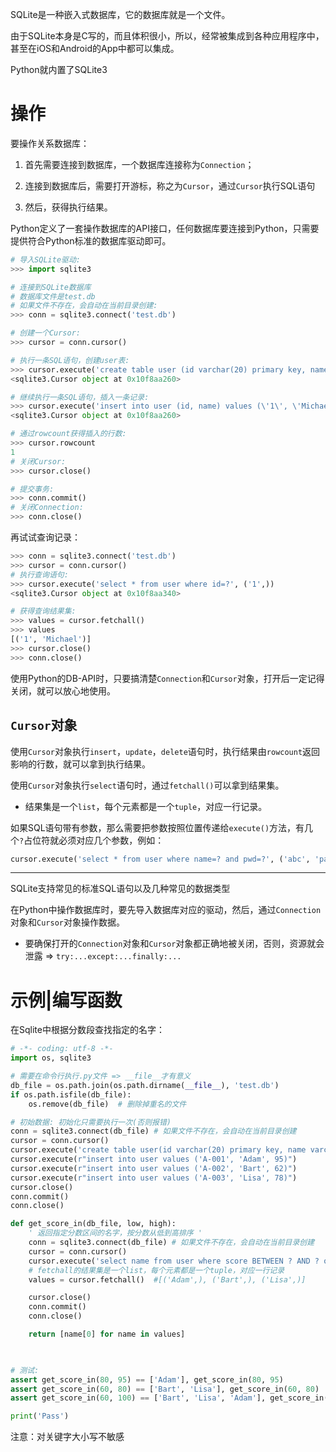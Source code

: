 SQLite是一种嵌入式数据库，它的数据库就是一个文件。

由于SQLite本身是C写的，而且体积很小，所以，经常被集成到各种应用程序中，甚至在iOS和Android的App中都可以集成。



Python就内置了SQLite3







# 操作

要操作关系数据库：

1. 首先需要连接到数据库，一个数据库连接称为`Connection`；

2. 连接到数据库后，需要打开游标，称之为`Cursor`，通过`Cursor`执行SQL语句

3. 然后，获得执行结果。



Python定义了一套操作数据库的API接口，任何数据库要连接到Python，只需要提供符合Python标准的数据库驱动即可。

```python
# 导入SQLite驱动:
>>> import sqlite3

# 连接到SQLite数据库
# 数据库文件是test.db
# 如果文件不存在，会自动在当前目录创建:
>>> conn = sqlite3.connect('test.db')

# 创建一个Cursor:
>>> cursor = conn.cursor()

# 执行一条SQL语句，创建user表:
>>> cursor.execute('create table user (id varchar(20) primary key, name varchar(20))')
<sqlite3.Cursor object at 0x10f8aa260>

# 继续执行一条SQL语句，插入一条记录:
>>> cursor.execute('insert into user (id, name) values (\'1\', \'Michael\')')
<sqlite3.Cursor object at 0x10f8aa260>

# 通过rowcount获得插入的行数:
>>> cursor.rowcount
1
# 关闭Cursor:
>>> cursor.close()

# 提交事务:
>>> conn.commit()
# 关闭Connection:
>>> conn.close()
```



再试试查询记录：

```python
>>> conn = sqlite3.connect('test.db')
>>> cursor = conn.cursor()
# 执行查询语句:
>>> cursor.execute('select * from user where id=?', ('1',))
<sqlite3.Cursor object at 0x10f8aa340>

# 获得查询结果集:
>>> values = cursor.fetchall()
>>> values
[('1', 'Michael')]
>>> cursor.close()
>>> conn.close()
```



使用Python的DB-API时，只要搞清楚`Connection`和`Cursor`对象，打开后一定记得关闭，就可以放心地使用。



## `Cursor`对象

使用`Cursor`对象执行`insert`，`update`，`delete`语句时，执行结果由`rowcount`返回影响的行数，就可以拿到执行结果。

使用`Cursor`对象执行`select`语句时，通过`fetchall()`可以拿到结果集。

- 结果集是一个`list`，每个元素都是一个`tuple`，对应一行记录。





如果SQL语句带有参数，那么需要把参数按照位置传递给`execute()`方法，有几个`?`占位符就必须对应几个参数，例如：

```python
cursor.execute('select * from user where name=? and pwd=?', ('abc', 'password'))
```

---

SQLite支持常见的标准SQL语句以及几种常见的数据类型

在Python中操作数据库时，要先导入数据库对应的驱动，然后，通过`Connection`对象和`Cursor`对象操作数据。

- 要确保打开的`Connection`对象和`Cursor`对象都正确地被关闭，否则，资源就会泄露 => `try:...except:...finally:...`







# 示例|编写函数

在Sqlite中根据分数段查找指定的名字：

```python
# -*- coding: utf-8 -*-
import os, sqlite3

# 需要在命令行执行.py文件 => __file__才有意义
db_file = os.path.join(os.path.dirname(__file__), 'test.db')
if os.path.isfile(db_file):
    os.remove(db_file)  # 删除掉重名的文件

# 初始数据: 初始化只需要执行一次(否则报错)
conn = sqlite3.connect(db_file) # 如果文件不存在，会自动在当前目录创建
cursor = conn.cursor()
cursor.execute('create table user(id varchar(20) primary key, name varchar(20), score int)')
cursor.execute(r"insert into user values ('A-001', 'Adam', 95)")
cursor.execute(r"insert into user values ('A-002', 'Bart', 62)")
cursor.execute(r"insert into user values ('A-003', 'Lisa', 78)")
cursor.close()
conn.commit()
conn.close()

def get_score_in(db_file, low, high):
    ' 返回指定分数区间的名字，按分数从低到高排序 '
    conn = sqlite3.connect(db_file) # 如果文件不存在，会自动在当前目录创建
    cursor = conn.cursor()
    cursor.execute('select name from user where score BETWEEN ? AND ? order by score', (low, high))
    # fetchall的结果集是一个list，每个元素都是一个tuple，对应一行记录
    values = cursor.fetchall()  #[('Adam',), ('Bart',), ('Lisa',)]

    cursor.close()
    conn.commit()
    conn.close()

    return [name[0] for name in values]

    

# 测试:
assert get_score_in(80, 95) == ['Adam'], get_score_in(80, 95)
assert get_score_in(60, 80) == ['Bart', 'Lisa'], get_score_in(60, 80)
assert get_score_in(60, 100) == ['Bart', 'Lisa', 'Adam'], get_score_in(60, 100)

print('Pass')
```



注意：对关键字大小写不敏感